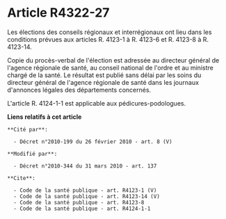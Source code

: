 # Article R4322-27

Les élections des conseils régionaux et interrégionaux ont lieu dans les conditions prévues aux articles R. 4123-1 à R.
4123-6 et R. 4123-8 à R. 4123-14.

Copie du procès-verbal de l'élection est adressée au directeur général de l'agence régionale de santé, au conseil national de
l'ordre et au ministre chargé de la santé. Le résultat est publié sans délai par les soins du directeur général de l'agence
régionale de santé dans les journaux d'annonces légales des départements concernés.

L'article R. 4124-1-1 est applicable aux pédicures-podologues.

**Liens relatifs à cet article**

	**Cité par**:

	  - Décret n°2010-199 du 26 février 2010 - art. 8 (V)

	**Modifié par**:

	  - Décret n°2010-344 du 31 mars 2010 - art. 137

	**Cite**:

	  - Code de la santé publique - art. R4123-1 (V)
	  - Code de la santé publique - art. R4123-14 (V)
	  - Code de la santé publique - art. R4123-8
	  - Code de la santé publique - art. R4124-1-1
